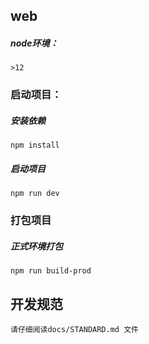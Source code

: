 ## web

##### node环境：
	>12

### 启动项目：

##### 安装依赖

`npm install`
##### 启动项目

`npm run dev`

### 打包项目

##### 正式环境打包
`npm run build-prod`

## 开发规范

	请仔细阅读docs/STANDARD.md 文件
